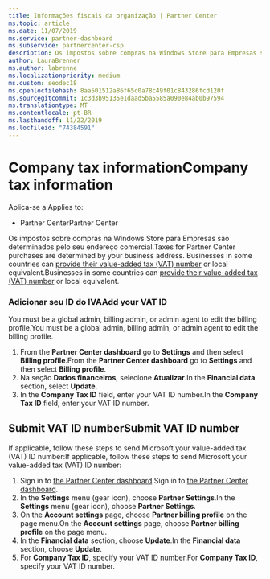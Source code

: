 ```yaml
---
title: Informações fiscais da organização | Partner Center
ms.topic: article
ms.date: 11/07/2019
ms.service: partner-dashboard
ms.subservice: partnercenter-csp
description: Os impostos sobre compras na Windows Store para Empresas são determinados pelo seu endereço comercial. As empresas nesses países/regiões podem fornecer seu número de IVA ou equivalente local.
author: LauraBrenner
ms.author: labrenne
ms.localizationpriority: medium
ms.custom: seodec18
ms.openlocfilehash: 8aa501512a86f65c0a78c49f01c843286fcd120f
ms.sourcegitcommit: 1c3d3b95135e1daad5ba5585a090e84ab0b97594
ms.translationtype: MT
ms.contentlocale: pt-BR
ms.lasthandoff: 11/22/2019
ms.locfileid: "74384591"
---
```

# <a name="company-tax-information"></a><span data-ttu-id="7953e-104">Company tax information</span><span class="sxs-lookup"><span data-stu-id="7953e-104">Company tax information</span></span>

<span data-ttu-id="7953e-105">Aplica-se a:</span><span class="sxs-lookup"><span data-stu-id="7953e-105">Applies to:</span></span>

- <span data-ttu-id="7953e-106">Partner Center</span><span class="sxs-lookup"><span data-stu-id="7953e-106">Partner Center</span></span>

<span data-ttu-id="7953e-107">Os impostos sobre compras na Windows Store para Empresas são determinados pelo seu endereço comercial.</span><span class="sxs-lookup"><span data-stu-id="7953e-107">Taxes for Partner Center purchases are determined by your business address.</span></span> <span data-ttu-id="7953e-108">Businesses in some countries can [provide their value-added tax (VAT) number](#submit-vat-id-number) or local equivalent.</span><span class="sxs-lookup"><span data-stu-id="7953e-108">Businesses in some countries can [provide their value-added tax (VAT) number](#submit-vat-id-number) or local equivalent.</span></span>

### <a name="add-your-vat-id"></a><span data-ttu-id="7953e-109">Adicionar seu ID do IVA</span><span class="sxs-lookup"><span data-stu-id="7953e-109">Add your VAT ID</span></span>

<span data-ttu-id="7953e-110">You must be a global admin, billing admin, or admin agent to  edit the billing profile.</span><span class="sxs-lookup"><span data-stu-id="7953e-110">You must be a global admin, billing admin, or admin agent to  edit the billing profile.</span></span>

1.  <span data-ttu-id="7953e-111">From the **Partner Center dashboard** go to  **Settings** and then select **Billing profile**.</span><span class="sxs-lookup"><span data-stu-id="7953e-111">From the **Partner Center dashboard** go to  **Settings** and then select **Billing profile**.</span></span>
2.  <span data-ttu-id="7953e-112">Na seção **Dados financeiros**, selecione **Atualizar**.</span><span class="sxs-lookup"><span data-stu-id="7953e-112">In the **Financial data** section, select **Update**.</span></span>
3.  <span data-ttu-id="7953e-113">In the **Company Tax ID** field, enter your VAT ID number.</span><span class="sxs-lookup"><span data-stu-id="7953e-113">In the **Company Tax ID** field, enter your VAT ID number.</span></span>

## <a name="submit-vat-id-number"></a><span data-ttu-id="7953e-114">Submit VAT ID number</span><span class="sxs-lookup"><span data-stu-id="7953e-114">Submit VAT ID number</span></span>

<span data-ttu-id="7953e-115">If applicable, follow these steps to send Microsoft your value-added tax (VAT) ID number:</span><span class="sxs-lookup"><span data-stu-id="7953e-115">If applicable, follow these steps to send Microsoft your value-added tax (VAT) ID number:</span></span>

1. <span data-ttu-id="7953e-116">Sign in to [the Partner Center dashboard](https://partner.microsoft.com/dashboard/).</span><span class="sxs-lookup"><span data-stu-id="7953e-116">Sign in to [the Partner Center dashboard](https://partner.microsoft.com/dashboard/).</span></span>
2. <span data-ttu-id="7953e-117">In the **Settings** menu (gear icon), choose **Partner Settings**.</span><span class="sxs-lookup"><span data-stu-id="7953e-117">In the **Settings** menu (gear icon), choose **Partner Settings**.</span></span>
3. <span data-ttu-id="7953e-118">On the **Account settings** page, choose **Partner billing profile** on the page menu.</span><span class="sxs-lookup"><span data-stu-id="7953e-118">On the **Account settings** page, choose **Partner billing profile** on the page menu.</span></span>
4. <span data-ttu-id="7953e-119">In the **Financial data** section, choose **Update**.</span><span class="sxs-lookup"><span data-stu-id="7953e-119">In the **Financial data** section, choose **Update**.</span></span>
5. <span data-ttu-id="7953e-120">For **Company Tax ID**, specify your VAT ID number.</span><span class="sxs-lookup"><span data-stu-id="7953e-120">For **Company Tax ID**, specify your VAT ID number.</span></span>
